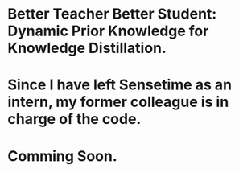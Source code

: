 # Better Teacher Better Student: Dynamic Prior Knowledge for Knowledge Distillation.
# Since I have left Sensetime as an intern, my former colleague is in charge of the code.
# Comming Soon.
